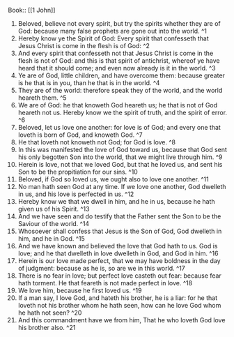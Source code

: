  Book:: [[1 John]]
 1. Beloved, believe not every spirit, but try the spirits whether they are of God: because many false prophets are gone out into the world. ^1
 2. Hereby know ye the Spirit of God: Every spirit that confesseth that Jesus Christ is come in the flesh is of God: ^2
 3. And every spirit that confesseth not that Jesus Christ is come in the flesh is not of God: and this is that spirit of antichrist, whereof ye have heard that it should come; and even now already is it in the world. ^3
 4. Ye are of God, little children, and have overcome them: because greater is he that is in you, than he that is in the world. ^4
 5. They are of the world: therefore speak they of the world, and the world heareth them. ^5
 6. We are of God: he that knoweth God heareth us; he that is not of God heareth not us. Hereby know we the spirit of truth, and the spirit of error. ^6
 7. Beloved, let us love one another: for love is of God; and every one that loveth is born of God, and knoweth God. ^7
 8. He that loveth not knoweth not God; for God is love. ^8
 9. In this was manifested the love of God toward us, because that God sent his only begotten Son into the world, that we might live through him. ^9
 10. Herein is love, not that we loved God, but that he loved us, and sent his Son to be the propitiation for our sins. ^10
 11. Beloved, if God so loved us, we ought also to love one another. ^11
 12. No man hath seen God at any time. If we love one another, God dwelleth in us, and his love is perfected in us. ^12
 13. Hereby know we that we dwell in him, and he in us, because he hath given us of his Spirit. ^13
 14. And we have seen and do testify that the Father sent the Son to be the Saviour of the world. ^14
 15. Whosoever shall confess that Jesus is the Son of God, God dwelleth in him, and he in God. ^15
 16. And we have known and believed the love that God hath to us. God is love; and he that dwelleth in love dwelleth in God, and God in him. ^16
 17. Herein is our love made perfect, that we may have boldness in the day of judgment: because as he is, so are we in this world. ^17
 18. There is no fear in love; but perfect love casteth out fear: because fear hath torment. He that feareth is not made perfect in love. ^18
 19. We love him, because he first loved us. ^19
 20. If a man say, I love God, and hateth his brother, he is a liar: for he that loveth not his brother whom he hath seen, how can he love God whom he hath not seen? ^20
 21. And this commandment have we from him, That he who loveth God love his brother also. ^21
